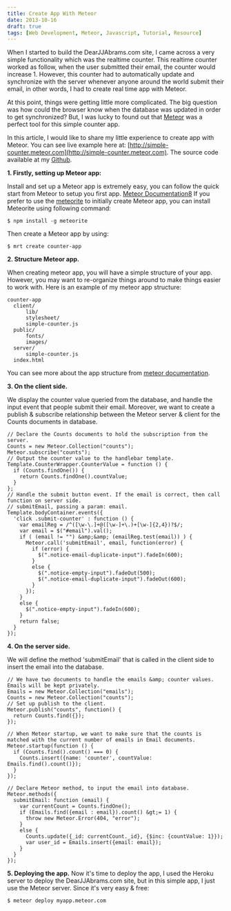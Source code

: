 ```yaml
---
title: Create App With Meteor
date: 2013-10-16
draft: true
tags: [Web Development, Meteor, Javascript, Tutorial, Resource]
---
```


When I started to build the DearJJAbrams.com site, I came across a very simple functionality which was the realtime counter. This realtime counter worked as follow, when the user submitted their email, the counter would increase 1. However, this counter had to automatically update and synchronize with the server whenever anyone around the world submit their email, in other words, I had to create real time app with Meteor.
<!--more-->
At this point, things were getting little more complicated. The big question was how could the browser know when the database was updated in order to get synchronized? But, I was lucky to found out that [Meteor](http://www.meteor.com) was a perfect tool for this simple counter app.

In this article, I would like to share my little experience to create app with Meteor. You can see live example here at: [http://simple-counter.meteor.com](http://simple-counter.meteor.com).
The source code available at my [Github](https://github.com/khoap/simple-counter).

**1. Firstly, setting up Meteor app:**

Install and set up a Meteor app is extremely easy, you can follow the quick start from Meteor to setup you first app. [Meteor Documentation8](http://docs.meteor.com)
If you prefer to use the [meteorite](http://oortcloud.github.io/meteorite/) to initially create Meteor app, you can install Meteorite using following command:

    $ npm install -g meteorite
Then create a Meteor app by using:

    $ mrt create counter-app
**2. Structure Meteor app.**

When creating meteor app, you will have a simple structure of your app. However, you may want to re-organize things around to make things easier to work with.
Here is an example of my meteor app structure:

    counter-app
      client/
          lib/
          stylesheet/
          simple-counter.js
      public/
          fonts/
          images/
      server/
          simple-counter.js
      index.html
You can see more about the app structure from [meteor documentation](http://docs.meteor.com).

**3. On the client side.**

We display the counter value queried from the database, and handle the input event that people submit their email. Moreover, we want to create a publish &amp; subscribe relationship between the Meteor server &amp; client for the Counts documents in database.

    // Declare the Counts documents to hold the subscription from the server.
    Counts = new Meteor.Collection("counts");
    Meteor.subscribe("counts");
    // Output the counter value to the handlebar template.
    Template.CounterWrapper.CounterValue = function () {
      if (Counts.findOne()) {
        return Counts.findOne().countValue;
      }
    };
    // Handle the submit button event. If the email is correct, then call function on server side.
    // submitEmail, passing a param: email.
    Template.bodyContainer.events({
      'click .submit-counter' : function () {
        var emailReg = /^([\w-\.]+@([\w-]+\.)+[\w-]{2,4})?$/;
        var email = $("#email").val();
        if ( (email != "") &amp;&amp; (emailReg.test(email)) ) {
          Meteor.call('submitEmail', email, function(error) {
            if (error) {
              $(".notice-email-duplicate-input").fadeIn(600);
            }
            else {
              $(".notice-empty-input").fadeOut(500);
              $(".notice-email-duplicate-input").fadeOut(600);
            }
          });
        }
        else {
          $(".notice-empty-input").fadeIn(600);
        }
        return false;
      }
    });
**4. On the server side.**

We will define the method 'submitEmail' that is called in the client side to insert the email into the database.

    // We have two documents to handle the emails &amp; counter values. Emails will be kept privately.
    Emails = new Meteor.Collection("emails");
    Counts = new Meteor.Collection("counts");
    // Set up publish to the client.
    Meteor.publish("counts", function() {
      return Counts.find({});
    });

    // When Meteor startup, we want to make sure that the counts is matched with the current number of emails in Email documents.
    Meteor.startup(function () {
      if (Counts.find().count() === 0) {
        Counts.insert({name: 'counter', countValue: Emails.find().count()});
      }
    });

    // Declare Meteor method, to input the email into database.
    Meteor.methods({
      submitEmail: function (email) {
        var currentCount = Counts.findOne();
        if (Emails.find({email : email}).count() &gt;= 1) {
          throw new Meteor.Error(404, "error");
        }
        else {
          Counts.update({_id: currentCount._id}, {$inc: {countValue: 1}});
          var user_id = Emails.insert({email: email});
        }
      }
    });
**5. Deploying the app.**
Now it's time to deploy the app, I used the Heroku server to deploy the DearJJAbrams.com site, but in this simple app, I just use the Meteor server. Since it's very easy &amp; free:

    $ meteor deploy myapp.meteor.com
